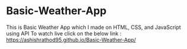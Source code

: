 # Basic-Weather-App
This is Basic Weather App which I made on HTML, CSS, and JavaScript using API
 To watch live click on the below link :
 https://ashishrathod95.github.io/Basic-Weather-App/
